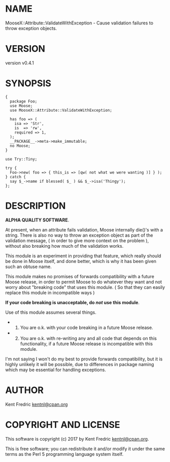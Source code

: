 # NAME

MooseX::Attribute::ValidateWithException - Cause validation failures to throw exception objects.

# VERSION

version v0.4.1

# SYNOPSIS

    {
      package Foo;
      use Moose;
      use MooseX::Attribute::ValidateWithException;

      has foo => (
        isa => 'Str',
        is  => 'rw',
        required => 1,
      );
      __PACKAGE__->meta->make_immutable;
      no Moose;
    }

    use Try::Tiny;

    try {
      Foo->new( foo => { this_is => [qw( not what we were wanting )] } );
    } catch {
      say $_->name if blessed( $_ ) && $_->isa('Thingy');
    };

# DESCRIPTION

**ALPHA QUALITY SOFTWARE**.

At present, when an attribute fails validation, Moose internally die()'s with a
string. There is also no way to throw an exception object as part of the
validation message, ( in order to give more context on the problem ), without
also breaking how much of the validation works.

This module is an experiment in providing that feature, which really should be
done in Moose itself, and done better, which is why it has been given such an
obtuse name.

This module makes no promises of forwards compatibility with a future Moose
release, in order to permit Moose to do whatever they want and not worry about
"breaking code" that uses this module. ( So that they can easily replace this
module in incompatible ways )

**If your code breaking is unacceptable, do _not_ use this module**.

Use of this module assumes several things.

- 1. You are o.k. with your code breaking in a future Moose release.
- 2. You are o.k. with re-writing any and all code that depends on this
functionality, if a future Moose release is incompatible with this module.

I'm not saying I won't do my best to provide forwards compatibility, but it is
highly unlikely it will be possible, due to differences in package naming
which may be essential for handling exceptions.

# AUTHOR

Kent Fredric <kentnl@cpan.org>

# COPYRIGHT AND LICENSE

This software is copyright (c) 2017 by Kent Fredric <kentnl@cpan.org>.

This is free software; you can redistribute it and/or modify it under
the same terms as the Perl 5 programming language system itself.
